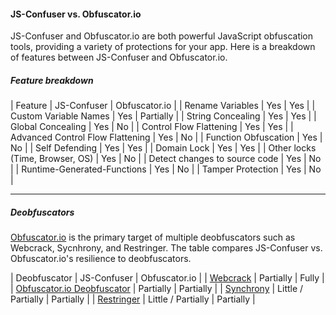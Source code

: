 #### JS-Confuser vs. Obfuscator.io

JS-Confuser and Obfuscator.io are both powerful JavaScript obfuscation tools, providing a variety of protections for your app. Here is a breakdown of features between JS-Confuser and Obfuscator.io.

##### Feature breakdown

| Feature | JS-Confuser | Obfuscator.io |
| Rename Variables | Yes | Yes |
| Custom Variable Names | Yes | Partially |
| String Concealing | Yes | Yes |
| Global Concealing | Yes | No |
| Control Flow Flattening | Yes | Yes |
| Advanced Control Flow Flattening | Yes | No |
| Function Obfuscation | Yes | No |
| Self Defending | Yes | Yes |
| Domain Lock | Yes | Yes |
| Other locks (Time, Browser, OS) | Yes | No |
| Detect changes to source code | Yes | No |
| Runtime-Generated-Functions | Yes | No |
| Tamper Protection | Yes | No |

---

##### Deobfuscators

[Obfuscator.io](https://obfuscator.io) is the primary target of multiple deobfuscators such as Webcrack, Sycnhrony, and Restringer. The table compares JS-Confuser vs. Obfuscator.io's resilience to deobfuscators.

| Deobfuscator | JS-Confuser | Obfuscator.io |
| [Webcrack](https://webcrack.netlify.app) | Partially | Fully |
| [Obfuscator.io Deobfuscator](https://obf-io.deobfuscate.io/) |  Partially | Partially |
| [Synchrony](https://webcrack.netlify.app/) | Little / Partially | Partially |
| [Restringer](https://restringer.tech/) | Little / Partially | Partially |
